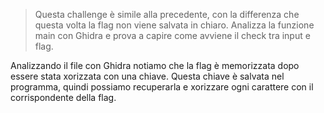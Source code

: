 > Questa challenge è simile alla precedente, con la differenza che questa volta la flag non viene salvata in chiaro. Analizza la funzione main con Ghidra e prova a capire come avviene il check tra input e flag.

Analizzando il file con Ghidra notiamo che la flag è memorizzata dopo essere stata xorizzata con una chiave. Questa chiave è salvata nel programma, quindi possiamo recuperarla e xorizzare ogni carattere con il corrispondente della flag.